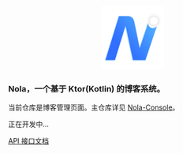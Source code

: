 <div align="center"><img src="./img/nola_256.png" width="128"/></div>

### Nola，一个基于 Ktor(Kotlin) 的博客系统。

当前仓库是博客管理页面。主仓库详见 [Nola-Console](https://github.com/LuodachuiXG/Nola-Console)。

正在开发中...

[API 接口文档](https://apifox.com/apidoc/shared-82cab87c-63f3-4613-9264-69f4b68528ce)